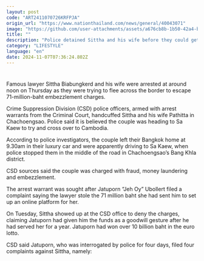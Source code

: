 ```yaml
---
layout: post
code: "ART2411070726KRFPJA"
origin_url: "https://www.nationthailand.com/news/general/40043071"
image: "https://github.com/user-attachments/assets/a676cb8b-1b50-42a4-b8ac-f38e0a04ba94"
title: ""
description: "Police detained Sittha and his wife before they could get to the Cambodian border, they now face charges of fraud, money laundering and embezzlement"
category: "LIFESTYLE"
language: "en"
date: 2024-11-07T07:36:24.802Z
---
```


# 









Famous lawyer Sittha Biabungkerd and his wife were arrested at around noon on Thursday as they were trying to flee across the border to escape 71-million-baht embezzlement charges.

Crime Suppression Division (CSD) police officers, armed with arrest warrants from the Criminal Court, handcuffed Sittha and his wife Pathitta in Chachoengsao. Police said it is believed the couple was heading to Sa Kaew to try and cross over to Cambodia.

According to police investigators, the couple left their Bangkok home at 9.30am in their luxury car and were apparently driving to Sa Kaew, when police stopped them in the middle of the road in Chachoengsao’s Bang Khla district.

CSD sources said the couple was charged with fraud, money laundering and embezzlement.

The arrest warrant was sought after Jatuporn “Jeh Oy” Ubollert filed a complaint saying the lawyer stole the 71 million baht she had sent him to set up an online platform for her.

On Tuesday, Sittha showed up at the CSD office to deny the charges, claiming Jatuporn had given him the funds as a goodwill gesture after he had served her for a year. Jatuporn had won over 10 billion baht in the euro lotto.

CSD said Jatuporn, who was interrogated by police for four days, filed four complaints against Sittha, namely: